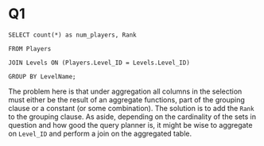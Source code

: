 Q1
==

```
SELECT count(*) as num_players, Rank

FROM Players

JOIN Levels ON (Players.Level_ID = Levels.Level_ID)

GROUP BY LevelName;
```

The problem here is that under aggregation all columns in the selection must either be the result of an aggregate functions, part of the grouping clause or a constant (or some combination). The solution is to add the `Rank` to the grouping clause. As aside, depending on the cardinality of the sets in question and how good the query planner is, it might be wise to aggregate on `Level_ID` and perform a join on the aggregated table.

